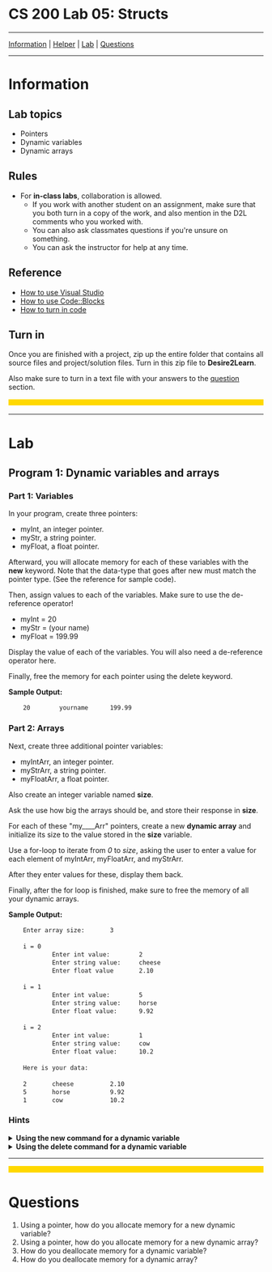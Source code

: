 # CS 200 Lab 05: Structs

---

[Information](#information) |
[Helper]() |
[Lab](#lab) | [
Questions](#questions)

---

# Information

## Lab topics

* Pointers
* Dynamic variables
* Dynamic arrays

## Rules

* For **in-class labs**, collaboration is allowed.
    * If you work with another student on an assignment, make sure that you both
    turn in a copy of the work, and also mention in the D2L comments who you worked with.
    * You can also ask classmates questions if you're unsure on something.
    * You can ask the instructor for help at any time.

## Reference

* [How to use Visual Studio](https://github.com/Rachels-Courses/Course-Common-Files/blob/organized/STUDENT_REFERENCE/HOW_TO/Visual_Studio.md)
* [How to use Code::Blocks](https://github.com/Rachels-Courses/Course-Common-Files/blob/organized/STUDENT_REFERENCE/HOW_TO/Code_Blocks.md)
* [How to turn in code](https://github.com/Rachels-Courses/Course-Common-Files/blob/organized/STUDENT_REFERENCE/HOW_TO/Turning_in_code.md)


## Turn in

Once you are finished with a project, zip up the entire folder that contains
all source files and project/solution files. Turn in this zip file to **Desire2Learn**.

Also make sure to turn in a text file with your answers to the [question](#questions) section.







![horizontal rule](images/hr.png)

---

# Lab

## Program 1: Dynamic variables and arrays

### Part 1: Variables

In your program, create three pointers:

* myInt, an integer pointer.
* myStr, a string pointer.
* myFloat, a float pointer.

Afterward, you will allocate memory for each of these variables with the **new**
keyword. Note that the data-type that goes after new must match the pointer type. (See
the reference for sample code).

Then, assign values to each of the variables. Make sure to use the de-reference
operator!

* myInt = 20
* myStr = (your name)
* myFloat = 199.99

Display the value of each of the variables. You will also need a de-reference operator
here.

Finally, free the memory for each pointer using the delete keyword.

**Sample Output:**

        20        yourname      199.99


### Part 2: Arrays

Next, create three additional pointer variables:

* myIntArr, an integer pointer.
* myStrArr, a string pointer.
* myFloatArr, a float pointer.

Also create an integer variable named **size**.

Ask the use how big the arrays should be, and store their response in **size**.

For each of these "my____Arr" pointers, create a new **dynamic array** and
initialize its size to the value stored in the **size** variable.

Use a for-loop to iterate from *0* to *size*, asking the user to enter
a value for each element of myIntArr, myFloatArr, and myStrArr.

After they enter values for these, display them back.

Finally, after the for loop is finished, make sure to free the memory of all your dynamic arrays.

**Sample Output:**

        Enter array size:       3

        i = 0
                Enter int value:        2
                Enter string value:     cheese
                Enter float value       2.10

        i = 1
                Enter int value:        5
                Enter string value:     horse
                Enter float value:      9.92
                
        i = 2
                Enter int value:        1
                Enter string value:     cow
                Enter float value:      10.2

        Here is your data:

        2       cheese          2.10
        5       horse           9.92
        1       cow             10.2

### Hints

<details>
<summary><strong>
        Using the new command for a dynamic variable
</strong></summary>

```c++
int * myInt = new int;
```

Make sure to open the [helper doc](https://github.com/Rachels-Courses/CS200-Concepts-of-Progamming-Algorithms/blob/2017-06-Summer/Assignments/In-class%20Labs/Lab%2004b%20-%20Dynamic%20arrays%20-%20Helper.md)
for help.

</details>

<details>
<summary><strong>
        Using the delete command for a dynamic variable
</strong></summary>

```c++
delete myInt;
```

Note that this is how you delete a dynamic variable, **not** a dynamic array.

</details>


---









![horizontal rule](images/hr.png)


# Questions

1. Using a pointer, how do you allocate memory for a new dynamic variable?
1. Using a pointer, how do you allocate memory for a new dynamic array?
1. How do you deallocate memory for a dynamic variable?
1. How do you deallocate memory for a dynamic array?

